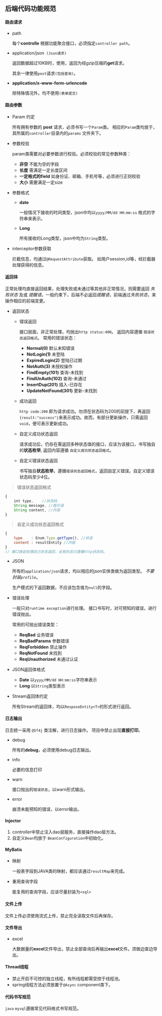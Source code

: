 后端代码功能规范
---

#### 路由请求

- path

    每个**controlle**    根据功能聚合接口，必须指定`controller path`。
   


- application/json` (Json请求)`

    返回数据超过10KB时，使用，返回为经*gzip*压缩的**get**请求。

    其余一律使用`post`请求`(包括查询)`。
- **application/x-www-form-urlencode**
    
    除特殊情况外，均不使用`(表单提交)`
    

#### 路由参数
- Param 约定
    
    所有拥有参数的 **post** 请求，必须书写一个`Param`类。
    相应的`Param`类均放于，其所属的`controller`目录内的`params` 文件夹下。

- 参数校验
    
    param类需要对必要参数进行校验。必须校验的常见参数种类：
    - **非空** 不能为空的字段
    - **长度** 需满足一定长度区间
    - **一定格式的field** 如身份证、邮箱、手机号等，必须进行正则校验
    - **大小** 需要满足一定size

- 参数格式
    
    - **date** 
        
        一般情况下接收的时间类型，json中均以`yyyy/MM/dd HH:mm:ss` 格式的字符串来表示。
    - **Long**
        
        所有接收的Long类型，json中均为`String`类型。
- interceptor参数获取

    拦截信息，均通过`@RequestAttribute`获取。 如用户session,id等，经拦截器处理获得的信息。
    

#### 返回体

正常处理均直接返回结果，处理失败或未通过等其他非正常情况，则需要返回 *失败状态* 及或 *提醒语*。一般约束下，后端不必返回*提醒语*，前端通过*失败状态*，来操作相应的前端变更。

- 返回状态
    - 错误返回
        
        接口层面，非正常处理，均抛出`http status:400`。
        返回内容遵循 `错误状态返回格式`。
        常用的错误状态：
        - **Normal(0)**         默认未知错误
        - **NotLogin(1)**       未登陆
        - **ExpiredLogin(2)**      登陆已过期
        - **NotAuth(3)**        未授权操作
        - **FindEmpty(101)** 查询-未找到
        - **FindUnAuth(102)**  查询-未通过
        - **InsertDup(201)**    插入-已存在
        - **UpdateNotFound(301)** 更新-未找到
    
    - 成功返回
    
        `http code:200` 即为请求成功。勿须在状态码为200的前提下，再返回`{result:"success"}`来表示成功。故而，有部分更新操作，只需返回`void`，便可表示更新成功。

    - 自定义成功状态返回
    
        请求成功后，仍存在需返回多种状态值的接口，应该为该接口，书写独自的**状态枚举**, 返回内容遵循 `自定义成功状态返回格式`。
        
    - 自定义错误状态返回
        
        书写独自**状态枚举**，遵循`错误状态返回格式`，返回自定义错误。自定义错误状态码至少4位。
        
        
        
> 错误状态返回格式
```js
{
    int type,    //状态码
    String message, //提示语
    String content, //内容 
}

```
        
        
> 自定义成功状态返回格式   
```js
{  
    type    : Enum.Type.getType(), //状态
    content : resultEntity //内容
}
// 接口独自处理自己状态返回，全局状态只遵循http状态码。
```

 


    
- JSON
    
    所有的`application/json`请求，均以相应的json实体类做为返回类型。
    *不要封装`profile`*。
    
    生产模式的下返回数据，不应该包含值为`null`的字段。

- 错误处理
    
    一般只对`runtime exception`进行处理。
    接口书写时，对可预知的错误，进行错误抛出。

    常用的可抛出错误类型：
    - **ReqBad** 业务错误
    - **ReqBadParams** 参数错误
    - **ReqForbidden** 禁止操作
    - **ReqNotFound** 未找到
    - **ReqUnauthorized** 未通过认证

- JSON返回体格式
    
    - **Date** 以`yyyy/MM/dd HH:mm:ss`字符串表示
    - **Long** 以`String`类型表示

- Stream返回体约定

    所有Stream的返回体，均以`ResposeEntity<T>`的形式进行返回。

#### 日志输出
日志统一采用 `@Sf4j` 类注解，进行日志操作。
项目中禁止出现**直接打印**。

- debug
    
    所有的**debug**，必须使用debug日志输出。  
- info

    必要的信息打印
- warn
    
    接口抛出的`错误状态`，以warn形式输出。
    
- error
    
    崩溃未能预知的错误，以error输出。    

#### Injector

1.  controller中禁止注入dao层服务，直接操作dao层方法。
2.  自定义`Bean`均放于 `BeanConfiguration`中初始化。



#### MyBatis


- 映射

    一般表字段到JAVA类的映射，都应该通过`resultMap`来完成。

- 重用查询字段

    能复用的查询字段，应该尽量封装为`<sql>`
    
    
#### 文件上传
文件上传必须使用流式上传，禁止完全读取文件后再保存。
#### 文件导出
- excel
    
    大数据量的**excel**文件导出，禁止全部查询后再输出**excel**文件。须做边查边导出。


#### Thread线程

- 禁止开启不可控的独立线程，有所线程都需受控于线程池。
- spring线程方法必须放置于`@Async` component类下。

#### 代码书写规范

`java` `mysql`遵循常见代码格式书写规范。